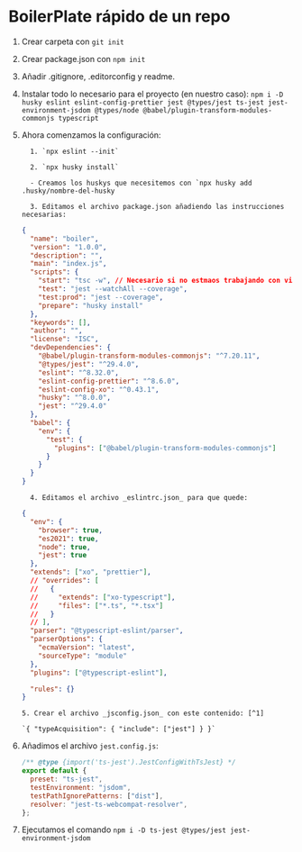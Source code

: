 # BoilerPlate rápido de un repo

1.  Crear carpeta con `git init`
2.  Crear package.json con `npm init`
3.  Añadir .gitignore, .editorconfig y readme.
4.  Instalar todo lo necesario para el proyecto (en nuestro caso): `npm i -D husky eslint eslint-config-prettier jest @types/jest ts-jest jest-environment-jsdom @types/node @babel/plugin-transform-modules-commonjs typescript`
5.  Ahora comenzamos la configuración:

          1. `npx eslint --init`

          2. `npx husky install`

          - Creamos los huskys que necesitemos con `npx husky add .husky/nombre-del-husky

          3. Editamos el archivo package.json añadiendo las instrucciones necesarias:

    ```json
    {
      "name": "boiler",
      "version": "1.0.0",
      "description": "",
      "main": "index.js",
      "scripts": {
        "start": "tsc -w", // Necesario si no estmaos trabajando con vite
        "test": "jest --watchAll --coverage",
        "test:prod": "jest --coverage",
        "prepare": "husky install"
      },
      "keywords": [],
      "author": "",
      "license": "ISC",
      "devDependencies": {
        "@babel/plugin-transform-modules-commonjs": "^7.20.11",
        "@types/jest": "^29.4.0",
        "eslint": "^8.32.0",
        "eslint-config-prettier": "^8.6.0",
        "eslint-config-xo": "^0.43.1",
        "husky": "^8.0.0",
        "jest": "^29.4.0"
      },
      "babel": {
        "env": {
          "test": {
            "plugins": ["@babel/plugin-transform-modules-commonjs"]
          }
        }
      }
    }
    ```

          4. Editamos el archivo _eslintrc.json_ para que quede:

    ```json
    {
      "env": {
        "browser": true,
        "es2021": true,
        "node": true,
        "jest": true
      },
      "extends": ["xo", "prettier"],
      // "overrides": [
      //   {
      //     "extends": ["xo-typescript"],
      //     "files": ["*.ts", "*.tsx"]
      //   }
      // ],
      "parser": "@typescript-eslint/parser",
      "parserOptions": {
        "ecmaVersion": "latest",
        "sourceType": "module"
      },
      "plugins": ["@typescript-eslint"],

      "rules": {}
    }
    ```

        5. Crear el archivo _jsconfig.json_ con este contenido: [^1]

        `{ "typeAcquisition": { "include": ["jest"] } }`

6.  Añadimos el archivo `jest.config.js`:

    ```javascript
    /** @type {import('ts-jest').JestConfigWithTsJest} */
    export default {
      preset: "ts-jest",
      testEnvironment: "jsdom",
      testPathIgnorePatterns: ["dist"],
      resolver: "jest-ts-webcompat-resolver",
    };
    ```

7.  Ejecutamos el comando `npm i -D ts-jest @types/jest jest-environment-jsdom`
